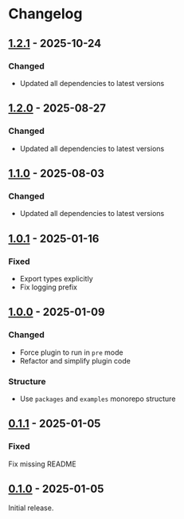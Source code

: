 # Changelog

## [1.2.1] - 2025-10-24

### Changed

- Updated all dependencies to latest versions

## [1.2.0] - 2025-08-27

### Changed

- Updated all dependencies to latest versions

## [1.1.0] - 2025-08-03

### Changed

- Updated all dependencies to latest versions

## [1.0.1] - 2025-01-16

### Fixed

- Export types explicitly
- Fix logging prefix

## [1.0.0] - 2025-01-09

### Changed

- Force plugin to run in `pre` mode
- Refactor and simplify plugin code

### Structure

- Use `packages` and `examples` monorepo structure

## [0.1.1] - 2025-01-05

### Fixed

Fix missing README

## [0.1.0] - 2025-01-05

Initial release.

[1.2.1]: https://github.com/shellicar/build-graphql/releases/tag/1.2.1
[1.2.0]: https://github.com/shellicar/build-graphql/releases/tag/1.2.0
[1.1.0]: https://github.com/shellicar/build-graphql/releases/tag/1.1.0
[1.0.1]: https://github.com/shellicar/build-graphql/releases/tag/1.0.1
[1.0.0]: https://github.com/shellicar/build-graphql/releases/tag/1.0.0
[0.1.1]: https://github.com/shellicar/build-graphql/releases/tag/0.1.1
[0.1.0]: https://github.com/shellicar/build-graphql/releases/tag/0.1.0
